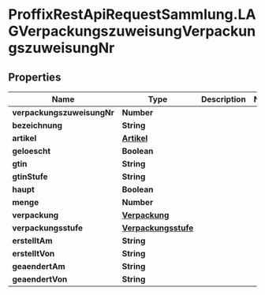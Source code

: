 # ProffixRestApiRequestSammlung.LAGVerpackungszuweisungVerpackungszuweisungNr

## Properties
Name | Type | Description | Notes
------------ | ------------- | ------------- | -------------
**verpackungszuweisungNr** | **Number** |  | 
**bezeichnung** | **String** |  | 
**artikel** | [**Artikel**](Artikel.md) |  | 
**geloescht** | **Boolean** |  | 
**gtin** | **String** |  | 
**gtinStufe** | **String** |  | 
**haupt** | **Boolean** |  | 
**menge** | **Number** |  | 
**verpackung** | [**Verpackung**](Verpackung.md) |  | 
**verpackungsstufe** | [**Verpackungsstufe**](Verpackungsstufe.md) |  | 
**erstelltAm** | **String** |  | 
**erstelltVon** | **String** |  | 
**geaendertAm** | **String** |  | 
**geaendertVon** | **String** |  | 


